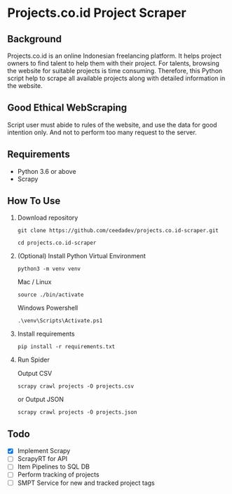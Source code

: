 # Projects.co.id Project Scraper

## Background

Projects.co.id is an online Indonesian freelancing platform. It helps project owners to find talent to help them with their project. For talents, browsing the website for suitable projects is time consuming. Therefore, this Python script help to scrape all available projects along with detailed information in the website.

## Good Ethical WebScraping

Script user must abide to rules of the website, and use the data for good intention only. And not to perform too many request to the server.

## Requirements

- Python 3.6 or above
- Scrapy

## How To Use

1. Download repository

    `git clone https://github.com/ceedadev/projects.co.id-scraper.git`

    `cd projects.co.id-scraper`

2. (Optional) Install Python Virtual Environment

    `python3 -m venv venv`

    Mac / Linux

    `source ./bin/activate`

    Windows Powershell

    `.\venv\Scripts\Activate.ps1`

3. Install requirements

    `pip install -r requirements.txt`

4. Run Spider

   Output CSV

    `scrapy crawl projects -O projects.csv`

    or Output JSON

    `scrapy crawl projects -O projects.json`

## Todo
- [x] Implement Scrapy
- [ ] ScrapyRT for API
- [ ] Item Pipelines to SQL DB
- [ ] Perform tracking of projects
- [ ] SMPT Service for new and tracked project tags
